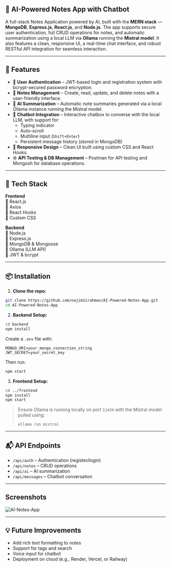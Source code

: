## 🧠 AI-Powered Notes App with Chatbot

A full-stack Notes Application powered by AI, built with the **MERN stack** — **MongoDB**, **Express.js**, **React.js**, and **Node.js**. The app supports secure user authentication, full CRUD operations for notes, and automatic summarization using a local LLM via **Ollama** running the **Mistral model**. It also features a clean, responsive UI, a real-time chat interface, and robust RESTful API integration for seamless interaction.

---

## 🚀 Features

- 🔐 **User Authentication** – JWT-based login and registration system with bcrypt-secured password encryption.
- 📝 **Notes Management** – Create, read, update, and delete notes with a user-friendly interface.
- 🧠 **AI Summarization** – Automatic note summaries generated via a local Ollama instance running the Mistral model.
- 💬 **Chatbot Integration** – Interactive chatbox to converse with the local LLM, with support for:
  - Typing indicator
  - Auto-scroll
  - Multiline input (`Shift+Enter`)
  - Persistent message history (stored in MongoDB)
- 📱 **Responsive Design** – Clean UI built using custom CSS and React Hooks.
- ⚙️ **API Testing & DB Management** – Postman for API testing and Mongosh for database operations.

---

## 🧰 Tech Stack

**Frontend**  
🔹 React.js  
🔹 Axios  
🔹 React Hooks  
🔹 Custom CSS  

**Backend**  
🔹 Node.js  
🔹 Express.js  
🔹 MongoDB & Mongoose  
🔹 Ollama (LLM API)  
🔹 JWT & bcrypt  

---

## 📦 Installation

1. **Clone the repo:**

```bash
git clone https://github.com/najim11rahman/AI-Powered-Notes-App.git
cd AI-Powered-Notes-App
```

2. **Backend Setup:**

```bash
cd backend
npm install
```

Create a `.env` file with:

```
MONGO_URI=your_mongo_connection_string
JWT_SECRET=your_secret_key
```

Then run:

```bash
npm start
```

3. **Frontend Setup:**

```bash
cd ../frontend
npm install
npm start
```

> Ensure Ollama is running locally on port `11434` with the Mistral model pulled using:
> ```
> ollama run mistral
> ```

---

## 📬 API Endpoints

- `/api/auth` – Authentication (register/login)
- `/api/notes` – CRUD operations
- `/api/ai` – AI summarization
- `/api/messages` – Chatbot conversation

---

## Screenshots

![AI-Notes-App](https://github.com/user-attachments/assets/17726c8c-b982-402e-8c2c-897d1efca0d9)

---

## 💡 Future Improvements

- Add rich text formatting to notes  
- Support for tags and search  
- Voice input for chatbot  
- Deployment on cloud (e.g., Render, Vercel, or Railway)

